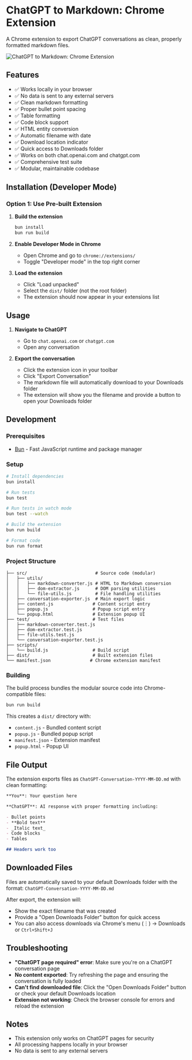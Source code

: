 # ChatGPT to Markdown: Chrome Extension

A Chrome extension to export ChatGPT conversations as clean, properly formatted markdown files.

![ChatGPT to Markdown: Chrome Extension](https://github.com/user-attachments/assets/7249507d-89dc-4cba-9ccb-ccd93173753d)

## Features

- ✅ Works locally in your browser
- ✅ No data is sent to any external servers
- ✅ Clean markdown formatting
- ✅ Proper bullet point spacing
- ✅ Table formatting
- ✅ Code block support
- ✅ HTML entity conversion
- ✅ Automatic filename with date
- ✅ Download location indicator
- ✅ Quick access to Downloads folder
- ✅ Works on both chat.openai.com and chatgpt.com
- ✅ Comprehensive test suite
- ✅ Modular, maintainable codebase

## Installation (Developer Mode)

### Option 1: Use Pre-built Extension

1. **Build the extension**

   ```bash
   bun install
   bun run build
   ```

2. **Enable Developer Mode in Chrome**

   - Open Chrome and go to `chrome://extensions/`
   - Toggle "Developer mode" in the top right corner

3. **Load the extension**
   - Click "Load unpacked"
   - Select the `dist/` folder (not the root folder)
   - The extension should now appear in your extensions list

## Usage

1. **Navigate to ChatGPT**

   - Go to `chat.openai.com` or `chatgpt.com`
   - Open any conversation

2. **Export the conversation**
   - Click the extension icon in your toolbar
   - Click "Export Conversation"
   - The markdown file will automatically download to your Downloads folder
   - The extension will show you the filename and provide a button to open your Downloads folder

## Development

### Prerequisites

- [Bun](https://bun.sh/) - Fast JavaScript runtime and package manager

### Setup

```bash
# Install dependencies
bun install

# Run tests
bun test

# Run tests in watch mode
bun test --watch

# Build the extension
bun run build

# Format code
bun run format
```

### Project Structure

```
├── src/                          # Source code (modular)
│   ├── utils/
│   │   ├── markdown-converter.js # HTML to Markdown conversion
│   │   ├── dom-extractor.js      # DOM parsing utilities
│   │   └── file-utils.js         # File handling utilities
│   ├── conversation-exporter.js  # Main export logic
│   ├── content.js               # Content script entry
│   ├── popup.js                 # Popup script entry
│   └── popup.html               # Extension popup UI
├── test/                        # Test files
│   ├── markdown-converter.test.js
│   ├── dom-extractor.test.js
│   ├── file-utils.test.js
│   └── conversation-exporter.test.js
├── scripts/
│   └── build.js                 # Build script
├── dist/                        # Built extension files
└── manifest.json               # Chrome extension manifest
```

### Building

The build process bundles the modular source code into Chrome-compatible files:

```bash
bun run build
```

This creates a `dist/` directory with:

- `content.js` - Bundled content script
- `popup.js` - Bundled popup script
- `manifest.json` - Extension manifest
- `popup.html` - Popup UI

## File Output

The extension exports files as `ChatGPT-Conversation-YYYY-MM-DD.md` with clean formatting:

```markdown
**You**: Your question here

**ChatGPT**: AI response with proper formatting including:

- Bullet points
- **Bold text**
- _Italic text_
- Code blocks
- Tables

## Headers work too
```

## Downloaded Files

Files are automatically saved to your default Downloads folder with the format:
`ChatGPT-Conversation-YYYY-MM-DD.md`

After export, the extension will:

- Show the exact filename that was created
- Provide a "Open Downloads Folder" button for quick access
- You can also access downloads via Chrome's menu (⋮) → Downloads or `Ctrl+Shift+J`

## Troubleshooting

- **"ChatGPT page required" error**: Make sure you're on a ChatGPT conversation page
- **No content exported**: Try refreshing the page and ensuring the conversation is fully loaded
- **Can't find downloaded file**: Click the "Open Downloads Folder" button or check your default Downloads location
- **Extension not working**: Check the browser console for errors and reload the extension

## Notes

- This extension only works on ChatGPT pages for security
- All processing happens locally in your browser
- No data is sent to any external servers

